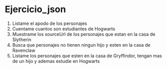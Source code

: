 # Ejercicio_json
 1. Listame el apodo de los personajes
 2. Cuentame cuantos son estudiantes de Hogwarts
 3. Muestrame los sourceUrl de los personajes que estan en la casa de Slytherin
 4. Busca que personajes no tienen ningun hijo y esten en la casa de Ravenclaw
 5. Listame los personajes que esten en la casa de Gryffindor, tengan mas de un hijo y ademas estudie en Hogwarts

